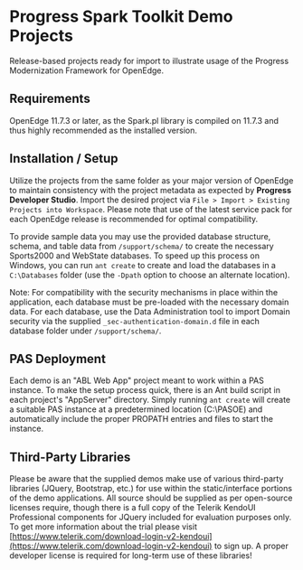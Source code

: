 # Progress Spark Toolkit Demo Projects

Release-based projects ready for import to illustrate usage of the Progress Modernization Framework for OpenEdge.


## Requirements

OpenEdge 11.7.3 or later, as the Spark.pl library is compiled on 11.7.3 and thus highly recommended as the installed version.


## Installation / Setup

Utilize the projects from the same folder as your major version of OpenEdge to maintain consistency with the project metadata as expected by **Progress Developer Studio**. Import the desired project via `File > Import > Existing Projects into Workspace`. Please note that use of the latest service pack for each OpenEdge release is recommended for optimal compatibility.

To provide sample data you may use the provided database structure, schema, and table data from `/support/schema/` to create the necessary Sports2000 and WebState databases. To speed up this process on Windows, you can run `ant create` to create and load the databases in a `C:\Databases` folder (use the `-Dpath` option to choose an alternate location).

Note: For compatibility with the security mechanisms in place within the application, each database must be pre-loaded with the necessary domain data. For each database, use the Data Administration tool to import Domain security via the supplied `_sec-authentication-domain.d` file in each database folder under `/support/schema/`.


## PAS Deployment

Each demo is an "ABL Web App" project meant to work within a PAS instance. To make the setup process quick, there is an Ant build script in each project's "AppServer" directory. Simply running `ant create` will create a suitable PAS instance at a predetermined location (C:\PASOE) and automatically include the proper PROPATH entries and files to start the instance.

## Third-Party Libraries

Please be aware that the supplied demos make use of various third-party libraries (JQuery, Bootstrap, etc.) for use within the static/interface portions of the demo applications. All source should be supplied as per open-source licenses require, though there is a full copy of the Telerik KendoUI Professional components for JQuery included for evaluation purposes only. To get more information about the trial please visit [https://www.telerik.com/download-login-v2-kendoui](https://www.telerik.com/download-login-v2-kendoui) to sign up. A proper developer license is required for long-term use of these libraries!
